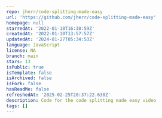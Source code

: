 ```yaml
---
repo: jherr/code-splitting-made-easy
url: 'https://github.com/jherr/code-splitting-made-easy'
homepage: null
starredAt: '2022-01-10T16:30:59Z'
createdAt: '2022-01-10T13:57:57Z'
updatedAt: '2024-01-27T05:34:53Z'
language: JavaScript
license: NA
branch: main
stars: 13
isPublic: true
isTemplate: false
isArchived: false
isFork: false
hasReadMe: false
refreshedAt: '2025-02-25T20:37:22.630Z'
description: Code for the code splitting made easy video
tags: []
---
```



